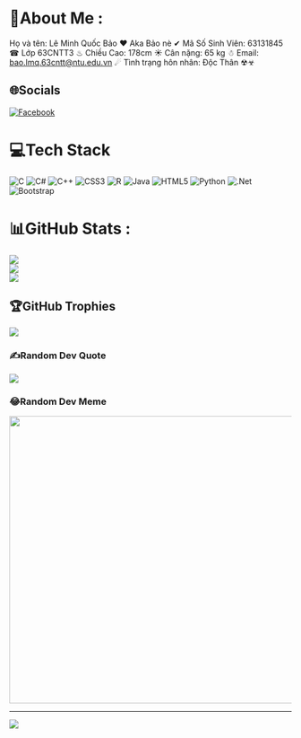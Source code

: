 # 💫About Me :
 Họ và tên: Lê Minh Quốc Bảo ❤
Aka Bảo nè ✔
Mã Số Sinh Viên: 63131845 ☎
Lớp 63CNTT3 ♨
Chiều Cao: 178cm ☀
Cân nặng: 65 kg ☃
Email: bao.lmq.63cntt@ntu.edu.vn ☄
Tình trạng hôn nhân: Độc Thân  ☢☣

## 🌐Socials
[![Facebook](https://img.shields.io/badge/Facebook-%231877F2.svg?logo=Facebook&logoColor=white)](https://facebook.com/https://www.facebook.com/laokao223/) 

# 💻Tech Stack
![C](https://img.shields.io/badge/c-%2300599C.svg?style=for-the-badge&logo=c&logoColor=white) ![C#](https://img.shields.io/badge/c%23-%23239120.svg?style=for-the-badge&logo=c-sharp&logoColor=white) ![C++](https://img.shields.io/badge/c++-%2300599C.svg?style=for-the-badge&logo=c%2B%2B&logoColor=white) ![CSS3](https://img.shields.io/badge/css3-%231572B6.svg?style=for-the-badge&logo=css3&logoColor=white) ![R](https://img.shields.io/badge/r-%23276DC3.svg?style=for-the-badge&logo=r&logoColor=white) ![Java](https://img.shields.io/badge/java-%23ED8B00.svg?style=for-the-badge&logo=java&logoColor=white) ![HTML5](https://img.shields.io/badge/html5-%23E34F26.svg?style=for-the-badge&logo=html5&logoColor=white) ![Python](https://img.shields.io/badge/python-3670A0?style=for-the-badge&logo=python&logoColor=ffdd54) ![.Net](https://img.shields.io/badge/.NET-5C2D91?style=for-the-badge&logo=.net&logoColor=white) ![Bootstrap](https://img.shields.io/badge/bootstrap-%23563D7C.svg?style=for-the-badge&logo=bootstrap&logoColor=white)
# 📊GitHub Stats :
![](https://github-readme-stats.vercel.app/api?username=63131845-AndroidProgramming&theme=radical&hide_border=false&include_all_commits=false&count_private=false)<br/>
![](https://github-readme-streak-stats.herokuapp.com/?user=63131845-AndroidProgramming&theme=radical&hide_border=false)<br/>
![](https://github-readme-stats.vercel.app/api/top-langs/?username=63131845-AndroidProgramming&theme=radical&hide_border=false&include_all_commits=false&count_private=false&layout=compact)

## 🏆GitHub Trophies
![](https://github-trophies.vercel.app/?username=63131845-AndroidProgramming&theme=radical&no-frame=false&no-bg=false&margin-w=4)

### ✍️Random Dev Quote
![](https://quotes-github-readme.vercel.app/api?type=horizontal&theme=radical)

### 😂Random Dev Meme
<img src="https://random-memer.herokuapp.com/" width="512px"/>

---
[![](https://visitcount.itsvg.in/api?id=63131845-AndroidProgramming&icon=0&color=0)](https://visitcount.itsvg.in)
